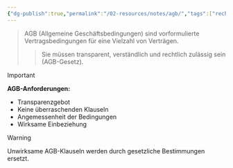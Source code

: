 ```yaml
---
{"dg-publish":true,"permalink":"/02-resources/notes/agb/","tags":["rechtliches/vertragsrecht","business/konditionen"],"noteIcon":"","updated":"2025-09-18T08:11:49.192+02:00"}
---
```


>AGB (Allgemeine Geschäftsbedingungen) sind vorformulierte Vertragsbedingungen für eine Vielzahl von Verträgen.
>>Sie müssen transparent, verständlich und rechtlich zulässig sein (AGB-Gesetz).

>[!important] 
>**AGB-Anforderungen:**
>- Transparenzgebot
>- Keine überraschenden Klauseln
>- Angemessenheit der Bedingungen
>- Wirksame Einbeziehung

>[!warning] 
>Unwirksame AGB-Klauseln werden durch gesetzliche Bestimmungen ersetzt.